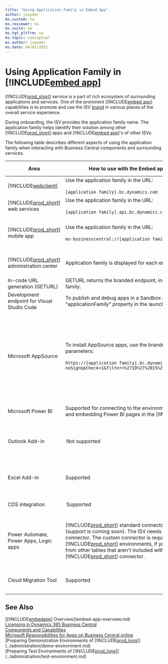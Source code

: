 ```yaml
---
title: "Using Application Family in Embed App"
author: jswymer
ms.custom: na
ms.reviewer: na
ms.suite: na
ms.tgt_pltfrm: na
ms.topic: conceptual
ms.author: jswymer
ms.date: 04/01/2021
---
```


# Using Application Family in [!INCLUDE[embed app](../developer/includes/embedapp.md)]

[!INCLUDE[prod_short](../developer/includes/prod_short.md)] service is a part of rich ecosystem of surrounding applications and services. One of the prominent [!INCLUDE[embed app](../developer/includes/embedapp.md)] capabilities is to promote and use the ISV [brand](embed-app-overview.md#partner-branding) in various places of the overall service experience.

During onboarding, the ISV provides the application family name. The application family helps identify their solution among other [!INCLUDE[prod_short](../developer/includes/prod_short.md)] apps and [!INCLUDE[embed app](../developer/includes/embedapp.md)]'s of other ISVs.  

The following table describes different aspects of using the application family when interacting with Business Central components and surrounding services.  

|Area|How to use with the Embed application family|Additional details|
|----|--------------------------------------------|------------------|
|[!INCLUDE[webclient](../developer/includes/webclient.md)] |Use the application family in the URL:<br /><br />`[application family].bc.dynamics.com` |[Web Client URL](../developer/devenv-web-client-urls.md) |
|[!INCLUDE[prod_short](../developer/includes/prod_short.md)] web services|Use the application family in the URL:<br /><br />`[application family].api.bc.dynamics.com`|[Introduction to automation APIs](../administration/itpro-introduction-to-automation-apis.md)|
|[!INCLUDE[prod_short](../developer/includes/prod_short.md)] mobile app|Use the application family in the URL:<br /><br />`ms-businesscentral://[application family].bc.dynamics.com/` |[Getting Business Central on Your Mobile Device](/dynamics365/business-central/install-mobile-app) |
|[!INCLUDE[prod_short](../developer/includes/prod_short.md)] administration center|Application family is displayed for each environment |[The Business Central Administration Center](../administration/tenant-admin-center.md) |
|In-code URL generation (GETURL) |GETURL returns the branded endpoint, including the application family. |[GetUrl Method](../developer/methods-auto/system/system-geturl-clienttype-string-objecttype-integer-table-boolean-method.md)|
|Development endpoint for Visual Studio Code|To publish and debug apps in a Sandbox environment, use the "applicationFamily" property in the launch.json file |[JSON Files](../developer/devenv-json-files.md) |
|Microsoft AppSource|To install AppSource apps, use the branded URL with the following parameters:<br /><br />`https://[application family].bc.dynamics.com/[TenantID]/?noSignUpCheck=1&filter=%27ID%27%20IS%20%27[AppID]%27&page=2503` |Installing apps by selecting a direct app link in AppSource (for example, "Get it now" or "Free trial") isn't supported. This action redirects to the standard Business Central URL. |
|Microsoft Power BI|Supported for connecting to the environment data from Power BI and embedding Power BI pages in the [!INCLUDE[webclient](../developer/includes/webclient.md)].  |[Enabling Your Business Data for Power BI](/dynamics365/business-central/admin-powerbi) |
|Outlook Add-in | Not supported | [Using Business Central as your Business Inbox in Outlook](/dynamics365/business-central/admin-outlook)|
|Excel Add-in|Supported|[Setting up the Excel Add-In for Editing Business Central Data](../administration/configuring-excel-addin.md)|
|CDS integration| Supported  |[Integrating with Microsoft Dataverse](/dynamics365/business-central/admin-common-data-service)|
|Power Automate, Power Apps, Logic apps |[!INCLUDE[prod_short](../developer/includes/prod_short.md)] standard connector currently can't be used (support is coming soon). The ISV needs to build a custom connector. The custom connector is required anyway, also for the [!INCLUDE[prod_short](../developer/includes/prod_short.md)] environments, if you want to include data from other tables that aren't included with the standard [!INCLUDE[prod_short](../developer/includes/prod_short.md)] connector. |[Custom connector FAQ for Azure Logic Apps, Power Automate, and Power Apps](/connectors/custom-connectors/faq)|  
|Cloud Migration Tool|Supported|[Migrating On-Premises Data to Business Central Online](../administration/migrate-data.md)|


## See Also

[[!INCLUDE[embedapp](../developer/includes/embedapp.md)] Overview](embed-app-overview.md)  
[Licensing in Dynamics 365 Business Central](licensing.md)  
[Components and Capabilities](app-components.md)  
[Microsoft Responsibilities for Apps on Business Central online](microsoft-responsibilities.md)  
[Preparing Demonstration Environments of [!INCLUDE[prod_long](../developer/includes/prod_long.md)]](../administration/demo-environment.md)  
[Preparing Test Environments of [!INCLUDE[prod_long](../developer/includes/prod_long.md)]](../administration/test-environment.md)  
